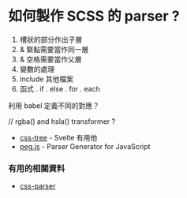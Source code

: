# 如何製作 SCSS 的 parser ?

1. 槽狀的部分作出子層
2. & 緊黏需要當作同一層
3. & 空格需要當作父層
4. 變數的處理
5. include 其他檔案
6. 函式 . if . else . for . each

利用 babel 定義不同的對應？

// rgba() and hsla() transformer ? 

- [css-tree](https://www.npmjs.com/package/css-tree) - Svelte 有用他
- [peg.js](https://pegjs.org/) - Parser Generator for JavaScript

### 有用的相關資料

- [css-parser](https://www.npmjs.com/package/css)
